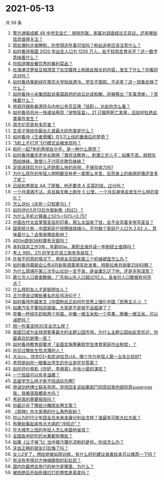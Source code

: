 # 2021-05-13

共 59 条

<!-- BEGIN -->
<!-- 最后更新时间 Thu May 13 2021 02:18:04 GMT+0800 (China Standard Time) -->

1. [警方通报成都 49
   中学生坠亡：排除刑案，家属对调查结论无异议，还有哪些信息值得关注？](https://www.zhihu.com/question/458909971)
2. [网友爆料许嵩睡粉，你觉得这件事可信吗？粉丝追星应该注意什么？](https://www.zhihu.com/question/459044865)
3. [如何看待我国 2020 年出生人口为 1200
   万人，处于较低生育水平？这一数字意味着什么？](https://www.zhihu.com/question/458828004)
4. [你知道哪些餐饮界的暴利菜品？](https://www.zhihu.com/question/430100068)
5. [杜海涛沈梦辰互相清空了社交媒体上和彼此相关的内容，发生了什么？你看好这对吗？](https://www.zhihu.com/question/459091147)
6. [如何看待某剧组在南京大学拍戏遇冷，学生不围观、不追星？这一现象反映了什么？](https://www.zhihu.com/question/458770659)
7. [如何看待小米集团起诉美国政府的诉讼达成和解，将被移出「军事清单」？意味着什么？](https://www.zhihu.com/question/459013673)
8. [林郑月娥称香港将与内地公务员互换「挂职」，对此你怎么看？](https://www.zhihu.com/question/458804652)
9. [如何看待苏州一快递站再现「宠物盲盒」，21
   只猫狗死亡发臭，应如何杜绝此类事件发生？](https://www.zhihu.com/question/459005393)
10. [周杰伦究竟有多厉害？](https://www.zhihu.com/question/284816654)
11. [生孩子带给你最长久或最大的伤害是什么？](https://www.zhihu.com/question/458813300)
12. [如何看待《王者荣耀》在5.11上线的重做后的梦奇？](https://www.zhihu.com/question/458854022)
13. [飞机上不打开飞行模式会被发现吗？](https://www.zhihu.com/question/448267257)
14. [和在一起7年的男朋友分手，是一种什么感觉？](https://www.zhihu.com/question/311800723)
15. [如何看待重庆老爸长期用「激将法教育」，刺激三岁儿子：如果不乖，就把东西给妹妹，致使儿子讨厌并欺负妹妹？](https://www.zhihu.com/question/458830152)
16. [足球进球后为什么还跑那么快的庆祝，不保存体力吗?](https://www.zhihu.com/question/458226019)
17. [为什么现在的年轻人明明都没有老一辈那么辛苦，反而身上的疾病好像还变多了呢？](https://www.zhihu.com/question/458382123)
18. [已经和男朋友 AA 了房租，他还要求 A 买菜的钱，过分吗？](https://www.zhihu.com/question/453271533)
19. [一个月滴酒不沾，并且每天晚上跑步 5
    公里，一个月后身体会发生什么样的变化？](https://www.zhihu.com/question/405285583)
20. [怎么评价《杀死一只知更鸟》?](https://www.zhihu.com/question/279914409)
21. [如何评价5月13日许嵩新歌《科幻》？](https://www.zhihu.com/question/459126468)
22. [为什么手机计算器上50%+50%=0.75?](https://www.zhihu.com/question/453500291)
23. [中国古代太监掌管圣旨的印章，那么太监收了钱，会不会背着皇帝写圣旨？](https://www.zhihu.com/question/455745711)
24. [国家统计局：中国家庭户规模继续缩小，平均每个家庭户人口为 2.62
    人，意味着什么？会带来哪些影响？](https://www.zhihu.com/question/458817764)
25. [400m跑到56秒算有天赋吗？](https://www.zhihu.com/question/455941157)
26. [本科双非工作3年，年薪60w，离职去海外读一年制硕士值得吗？](https://www.zhihu.com/question/458347661)
27. [考上 985、211 的学生在高三能有多疯狂？](https://www.zhihu.com/question/336622881)
28. [在我不同意的情况下，男朋友买回来第三个机械键盘怎么办？](https://www.zhihu.com/question/454654781)
29. [如何看待乘联会公布4月新能源乘用车批发量，特斯拉单月销量25845辆？](https://www.zhihu.com/question/458877707)
30. [为什么郭靖在第三次华山论剑一言不发，是金庸忘记了他，还是另有深意？](https://www.zhihu.com/question/21249025)
31. [第七次人口普查数据，广东和山东人口超过1亿人，各省份人口数据有何亮点？](https://www.zhihu.com/question/458855355)
32. [什么样的女人才是聪明女人？](https://www.zhihu.com/question/31502344)
33. [王尔德说过哪些著名的反鸡汤句子？](https://www.zhihu.com/question/352930521)
34. [如何看待外媒发文《中国粉丝正如何在世界上强化中国「民族主义」》？](https://www.zhihu.com/question/458741420)
35. [如果汽车不要挡风玻璃，大家是不是就不会超速了？](https://www.zhihu.com/question/453038354)
36. [早餐一杯纯牛奶和两个鸡蛋，中餐一根玉米和一个苹果，晚餐一根玉米。可以减肥吗？](https://www.zhihu.com/question/449869703)
37. [把一件事坚持30天会怎么样？](https://www.zhihu.com/question/445399418)
38. [我国已成为全球游客量最大的主题公园市场，为什么主题公园如此受欢迎，你最喜欢的是哪一家？](https://www.zhihu.com/question/458193805)
39. [如何看待教育部要求「全面实施寒暑假学生体育家庭作业制度」？](https://www.zhihu.com/question/458819623)
40. [你见过哪些生性凉薄的人？](https://www.zhihu.com/question/429319229)
41. [大众cc、领克03+和凯迪拉克ct4，哪个作为年轻人第一台车比较好?](https://www.zhihu.com/question/386263270)
42. [老师是如何一眼看出学生的作业是在抄答案？](https://www.zhihu.com/question/446221874)
43. [如何评价电影《你好，李焕英》中张小斐的演技？](https://www.zhihu.com/question/444445938)
44. [一个班级可以有多温暖？](https://www.zhihu.com/question/318128959)
45. [去留学怎么样才能不陷进玩乐圈?](https://www.zhihu.com/question/455259235)
46. [申请剑桥博士联系导师，导师回复说如果部门同意招我他就同意supervise我，我被录取概率大吗？](https://www.zhihu.com/question/458531364)
47. [考研真的需要报班吗？](https://www.zhihu.com/question/313929839)
48. [你最近存了哪些沙雕朋友圈文案？](https://www.zhihu.com/question/454044987)
49. [《原神》中大家用的什么角色砍树？](https://www.zhihu.com/question/457105267)
50. [你认为时代少年团全员未来发展分别会怎样？谁最有可能大红大紫？](https://www.zhihu.com/question/457302819)
51. [有哪些看起来有点大病的“冷知识”？](https://www.zhihu.com/question/458360832)
52. [在大城市上班的年轻人怎么体面地省钱？](https://www.zhihu.com/question/420243795)
53. [全国各地好吃的水果都有哪些？](https://www.zhihu.com/question/396304597)
54. [如果《让子弹飞》当中被污蔑吃凉粉的是你，你该怎么办？](https://www.zhihu.com/question/333769627)
55. [牙齿正畸的朋友们后悔了吗？](https://www.zhihu.com/question/308980503)
56. [女儿2岁了，想给她做如厕训练，有什么好的建议或者绘本可以推荐一下吗？](https://www.zhihu.com/question/458367044)
57. [有没有夸得对方神魂颠倒的彩虹屁？](https://www.zhihu.com/question/425102721)
58. [国内你最想去旅行的地方是哪里，为什么？](https://www.zhihu.com/question/430741673)
59. [被拒绝后开始死缠烂打的男性是真爱吗？](https://www.zhihu.com/question/27019446)

<!-- END -->
